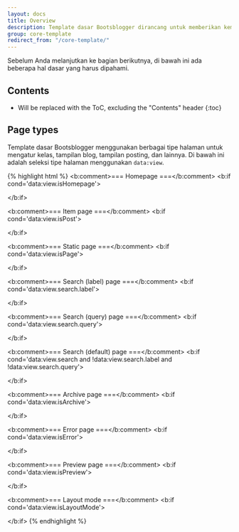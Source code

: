 ```yaml
---
layout: docs
title: Overview
description: Template dasar Bootsblogger dirancang untuk memberikan kemudahan dengan mengubahsuaikan fitur bawaan Blogger dan menambahkan fitur-fitur baru.
group: core-template
redirect_from: "/core-template/"
---
```


Sebelum Anda melanjutkan ke bagian berikutnya, di bawah ini ada beberapa hal dasar yang harus dipahami.

## Contents

* Will be replaced with the ToC, excluding the "Contents" header
{:toc}

## Page types

Template dasar Bootsblogger menggunakan berbagai tipe halaman untuk mengatur kelas, tampilan blog, tampilan posting, dan lainnya. Di bawah ini adalah seleksi tipe halaman menggunakan `data:view`.

{% highlight html %}
<b:comment>=== Homepage ===</b:comment>
<b:if cond='data:view.isHomepage'>
  <!-- https://example.blogspot.com -->
</b:if>

<b:comment>=== Item page ===</b:comment>
<b:if cond='data:view.isPost'>
  <!-- https://example.blogspot.com/<year>/<month>/<permalink>.html -->
</b:if>

<b:comment>=== Static page ===</b:comment>
<b:if cond='data:view.isPage'>
  <!-- https://example.blogspot.com/p/<permalink>.html -->
</b:if>

<b:comment>=== Search (label) page ===</b:comment>
<b:if cond='data:view.search.label'>
  <!-- https://example.blogspot.com/search/label/<label name> -->
</b:if>

<b:comment>=== Search (query) page ===</b:comment>
<b:if cond='data:view.search.query'>
  <!-- https://example.blogspot.com/search?q=<query> -->
</b:if>

<b:comment>=== Search (default) page ===</b:comment>
<b:if cond='data:view.search and !data:view.search.label and !data:view.search.query'>
  <!-- https://example.blogspot.com/search -->
</b:if>

<b:comment>=== Archive page ===</b:comment>
<b:if cond='data:view.isArchive'>
  <!-- 1. https://example.blogspot.com/<year> -->
  <!-- 2. https://example.blogspot.com/<year>/<month> -->
  <!-- 3. https://example.blogspot.com/<year>_<month>_<day>_archive.html -->
</b:if>

<b:comment>=== Error page ===</b:comment>
<b:if cond='data:view.isError'>
  <!-- https://example.blogspot.com/404 -->
</b:if>

<b:comment>=== Preview page ===</b:comment>
<b:if cond='data:view.isPreview'>
  <!-- Preview page -->
</b:if>

<b:comment>=== Layout mode ===</b:comment>
<b:if cond='data:view.isLayoutMode'>
  <!-- https://www.blogger.com/blogger.g?blogID=<your blog ID>#pageelements -->
</b:if>
{% endhighlight %}
